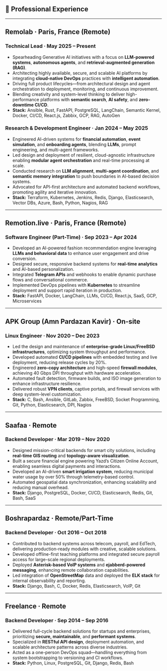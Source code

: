 ## 🧠 Professional Experience

---

## Remolab · Paris, France (Remote)

### Technical Lead · May 2025 – Present
- Spearheading Generative AI initiatives with a focus on **LLM-powered systems**, **autonomous agents**, and **retrieval-augmented generation (RAG)**.
- Architecting highly available, secure, and scalable AI platforms by integrating **cloud-native DevOps** practices with **intelligent automation**.
- Driving full product lifecycles—from architectural design and agent orchestration to deployment, monitoring, and continuous improvement.
- Blending creativity and system-level thinking to deliver high-performance platforms with **semantic search**, **AI safety**, and **zero-downtime CI/CD**.
- **Stack:** Ansible, Rust, FastAPI, PostgreSQL, LangChain, Semantic Kernel, Docker, CI/CD, React.js, Zabbix, GCP, RAG, AutoGen

### Research & Development Engineer · Jan 2024 – May 2025
- Engineered AI-driven systems for **financial automation**, **event simulation**, and **onboarding agents**, blending **LLMs**, prompt engineering, and multi-agent frameworks.
- Led design and deployment of resilient, cloud-agnostic infrastructure enabling **modular agent orchestration** and real-time processing at scale.
- Conducted research on **LLM alignment**, **multi-agent coordination**, and **semantic memory integration** to push boundaries in AI-based decision systems.
- Advocated for API-first architecture and automated backend workflows, promoting agility and iterative innovation.
- **Stack:** Terraform, Kubernetes, Jenkins, Redis, Django, Elasticsearch, Vector DBs, Azure, Bash, Python, Nagios, RAG

---

## Remotion.live · Paris, France (Remote)

### Software Engineer (Part-Time) · Sep 2023 – Apr 2024
- Developed an AI-powered fashion recommendation engine leveraging **LLMs and behavioral data** to enhance user engagement and drive conversion.
- Designed secure, responsive backend systems for **real-time analytics** and AI-based personalization.
- Integrated **Telegram APIs** and webhooks to enable dynamic purchase flows and conversational commerce.
- Implemented DevOps pipelines with **Kubernetes** to streamline deployment and support rapid iteration in production.
- **Stack:** FastAPI, Docker, LangChain, LLMs, CI/CD, React.js, SaaS, GCP, Microservices

---

## APK Group (Amn Pardazan Kavir) · On-site

### Linux Engineer · Nov 2020 – Dec 2023
- Led the design and maintenance of **enterprise-grade Linux/FreeBSD infrastructures**, optimizing system throughput and performance.
- Developed automated **CI/CD pipelines** with embedded testing and live deployment, reducing release cycles by 20%.
- Engineered **zero-copy architecture** and high-speed **firewall modules**, achieving 40 Gbps DPI throughput with hardware acceleration.
- Automated fault detection, firmware builds, and ISO image generation to enhance infrastructure resilience.
- Delivered robust **VPN clients**, captive portals, and firewall services with deep system-level customization.
- **Stack:** C, Bash, Ansible, GitLab, Zabbix, FreeBSD, Socket Programming, Git, Python, Elasticsearch, DPI, Nagios

---

## Saafaa · Remote

### Backend Developer · Mar 2019 – Nov 2020
- Designed mission-critical backends for smart city solutions, including **real-time GIS routing** and **topology-aware visualization**.
- Built a secure financial engine powering Yazd’s Citizen Online Account, enabling seamless digital payments and interactions.
- Developed an AI-driven **smart irrigation system**, reducing municipal water usage by over 50% through telemetry-based control.
- Automated geospatial data synchronization, enhancing scalability and reducing manual overhead.
- **Stack:** Django, PostgreSQL, Docker, CI/CD, Elasticsearch, Redis, Git, Bash, SaaS

---

## Boshrapardaz · Remote/Part-Time

### Backend Developer · Oct 2016 – Oct 2018
- Contributed to backend systems across telecom, payroll, and EdTech, delivering production-ready modules with creative, scalable solutions.
- Developed offline-first teaching platforms and integrated secure payroll access for large-scale regional deployments.
- Deployed **Asterisk-based VoIP systems** and **ejabberd-powered messaging**, enhancing remote collaboration capabilities.
- Led integration of **OpenStreetMap** data and deployed the **ELK stack** for internal observability and reporting.
- **Stack:** Django, Bash, C, Docker, Redis, Elasticsearch, VoIP, Git

---

## Freelance · Remote

### Backend Developer · Sep 2014 – Sep 2016
- Delivered full-cycle backend solutions for startups and enterprises, prioritizing **secure, maintainable**, and **performant systems**.
- Specialized in **RESTful API design**, deployment automation, and scalable architecture patterns across diverse industries.
- Acted as a one-person DevOps squad—handling everything from system bootstrapping to versioning and CI workflows.
- **Stack:** Python, Linux, PostgreSQL, Git, Django, Redis, Bash
